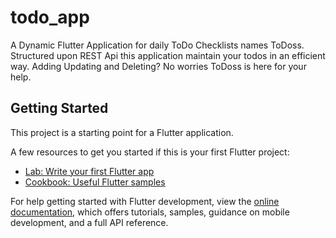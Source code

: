# todo_app

A Dynamic Flutter Application for daily ToDo Checklists names ToDoss.
Structured upon REST Api this application maintain your todos in an efficient way.
Adding Updating and Deleting? No worries ToDoss is here for your help.

## Getting Started

This project is a starting point for a Flutter application.

A few resources to get you started if this is your first Flutter project:

- [Lab: Write your first Flutter app](https://docs.flutter.dev/get-started/codelab)
- [Cookbook: Useful Flutter samples](https://docs.flutter.dev/cookbook)

For help getting started with Flutter development, view the
[online documentation](https://docs.flutter.dev/), which offers tutorials,
samples, guidance on mobile development, and a full API reference.
